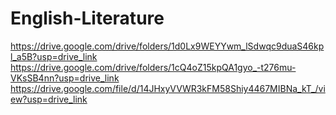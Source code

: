 # English-Literature
https://drive.google.com/drive/folders/1d0Lx9WEYYwm_lSdwqc9duaS46kpl_a5B?usp=drive_link
https://drive.google.com/drive/folders/1cQ4oZ15kpQA1gyo_-t276mu-VKsSB4nn?usp=drive_link
https://drive.google.com/file/d/14JHxyVVWR3kFM58Shiy4467MIBNa_kT_/view?usp=drive_link
